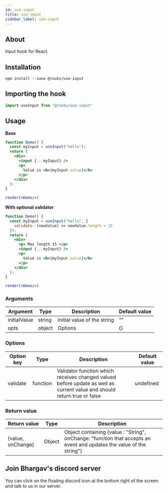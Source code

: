 ```yaml
---
id: use-input
title: use-input
sidebar_label: use-input
---
```


   

## About

Input hook for React.
<br/>

## Installation

    npm install --save @rooks/use-input

## Importing the hook

```javascript
import useInput from "@rooks/use-input"
```

## Usage

**Base**

```jsx
function Demo() {
  const myInput = useInput("hello");
  return (
    <div>
      <input {...myInput} />
      <p>
        Value is <b>{myInput.value}</b>
      </p>
    </div>
  );
}

render(<Demo/>)
```

**With optional validator**

```jsx
function Demo() {
  const myInput = useInput("hello", {
    validate: (newValue) => newValue.length < 15
  });
  return (
    <div>
      <p> Max length 15 </p>
      <input {...myInput} />
      <p>
        Value is <b>{myInput.value}</b>
      </p>
    </div>
  );
}

render(<Demo/>)
```

### Arguments

| Argument     | Type   | Description                 | Default value |
| ------------ | ------ | --------------------------- | ------------- |
| initialValue | string | Initial value of the string | ""            |
| opts         | object | Options                     | {}            |

### Options

| Option key | Type     | Description                                                                                                             | Default value |
| ---------- | -------- | ----------------------------------------------------------------------------------------------------------------------- | ------------- |
| validate   | function | Validator function which receives changed valued before update as well as current value and should return true or false | undefined     |

### Return value

| Return value      | Type   | Description                                                                                                          |
| ----------------- | ------ | -------------------------------------------------------------------------------------------------------------------- |
| {value, onChange} | Object | Object containing {value : "String", onChange: "function that accepts an event and updates the value of the string"} |


## Join Bhargav's discord server
You can click on the floating discord icon at the bottom right of the screen and talk to us in our server.

    